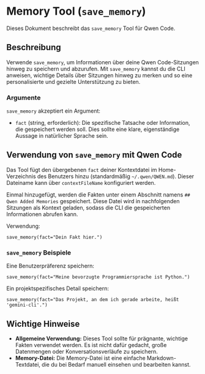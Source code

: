 # Memory Tool (`save_memory`)

Dieses Dokument beschreibt das `save_memory` Tool für Qwen Code.

## Beschreibung

Verwende `save_memory`, um Informationen über deine Qwen Code-Sitzungen hinweg zu speichern und abzurufen. Mit `save_memory` kannst du die CLI anweisen, wichtige Details über Sitzungen hinweg zu merken und so eine personalisierte und gezielte Unterstützung zu bieten.

### Argumente

`save_memory` akzeptiert ein Argument:

- `fact` (string, erforderlich): Die spezifische Tatsache oder Information, die gespeichert werden soll. Dies sollte eine klare, eigenständige Aussage in natürlicher Sprache sein.

## Verwendung von `save_memory` mit Qwen Code

Das Tool fügt den übergebenen `fact` deiner Kontextdatei im Home-Verzeichnis des Benutzers hinzu (standardmäßig `~/.qwen/QWEN.md`). Dieser Dateiname kann über `contextFileName` konfiguriert werden.

Einmal hinzugefügt, werden die Fakten unter einem Abschnitt namens `## Qwen Added Memories` gespeichert. Diese Datei wird in nachfolgenden Sitzungen als Kontext geladen, sodass die CLI die gespeicherten Informationen abrufen kann.

Verwendung:

```
save_memory(fact="Dein Fakt hier.")
```

### `save_memory` Beispiele

Eine Benutzerpräferenz speichern:

```
save_memory(fact="Meine bevorzugte Programmiersprache ist Python.")
```

Ein projektspezifisches Detail speichern:

```
save_memory(fact="Das Projekt, an dem ich gerade arbeite, heißt 'gemini-cli'.")
```

## Wichtige Hinweise

- **Allgemeine Verwendung:** Dieses Tool sollte für prägnante, wichtige Fakten verwendet werden. Es ist nicht dafür gedacht, große Datenmengen oder Konversationsverläufe zu speichern.
- **Memory-Datei:** Die Memory-Datei ist eine einfache Markdown-Textdatei, die du bei Bedarf manuell einsehen und bearbeiten kannst.
